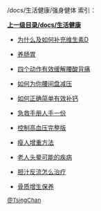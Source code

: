 /docs/生活健康/强身健体 索引：


**[上一级目录/docs/生活健康](/docs/生活健康/index.md)**

- [为什么及如何补充维生素D](/docs/生活健康/强身健体/为什么及如何补充维生素D.md)

- [养肠胃](/docs/生活健康/强身健体/养肠胃.md)

- [四个动作有效缓解腰酸背痛](/docs/生活健康/强身健体/四个动作有效缓解腰酸背痛.md)

- [如何为你腰间盘减压](/docs/生活健康/强身健体/如何为你腰间盘减压.md)

- [如何正确简单有效补钙](/docs/生活健康/强身健体/如何正确简单有效补钙.md)

- [急救手册人手一份](/docs/生活健康/强身健体/急救手册人手一份.md)

- [控制高血压完整版](/docs/生活健康/强身健体/控制高血压完整版.md)

- [瘦人增重方法](/docs/生活健康/强身健体/瘦人增重方法.md)

- [老人头晕可能的疾病](/docs/生活健康/强身健体/老人头晕可能的疾病.md)

- [胆汁反流怎么治疗](/docs/生活健康/强身健体/胆汁反流怎么治疗.md)

- [骨质增生保养](/docs/生活健康/强身健体/骨质增生保养.md)


<font size=2 color='grey'> [@TsingChan](https://github.com/tsingchan) </font>